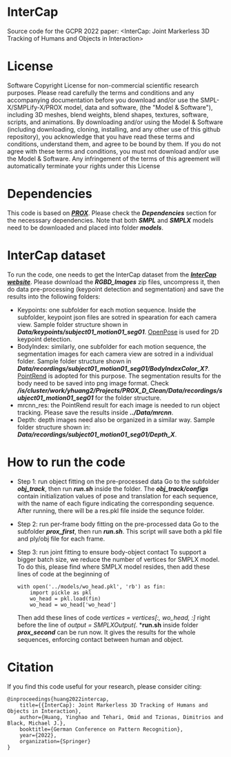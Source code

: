# InterCap
Source code for the GCPR 2022 paper: &lt;InterCap: Joint Markerless 3D Tracking of Humans and Objects in Interaction>

# License
Software Copyright License for non-commercial scientific research purposes. Please read carefully the terms and conditions and any accompanying documentation before you download and/or use the SMPL-X/SMPLify-X/PROX model, data and software, (the "Model & Software"), including 3D meshes, blend weights, blend shapes, textures, software, scripts, and animations. By downloading and/or using the Model & Software (including downloading, cloning, installing, and any other use of this github repository), you acknowledge that you have read these terms and conditions, understand them, and agree to be bound by them. If you do not agree with these terms and conditions, you must not download and/or use the Model & Software. Any infringement of the terms of this agreement will automatically terminate your rights under this License

# Dependencies 
This code is based on [***PROX***](https://github.com/mohamedhassanmus/prox). Please check the ***Dependencies*** section for the necesssary dependencies.
Note that both ***SMPL*** and ***SMPLX*** models need to be downloaded and placed into folder ***models***.

# InterCap dataset
To run the code, one needs to get the InterCap dataset from the [***InterCap website***](https://intercap.is.tue.mpg.de/index.html). Please download the ***RGBD_Images*** zip files, uncompress it, then do data pre-processing (keypoint detection and segmentation) and save the results into the following folders:
- Keypoints: one subfolder for each motion sequence. Inside the subfolder, keypoint json files are sotred in spearation for each camera view. Sample folder structure shown in ***Data/keypoints/subject01_motion01_seg01***. [OpenPose](https://github.com/CMU-Perceptual-Computing-Lab/openpose) is used for 2D keypoint detection.
- BodyIndex: similarly, one subfolder for each motion sequence, the segmentation images for each camera view are sotred in a individual folder. Sample folder structure shown in ***Data/recordings/subject01_motion01_seg01/BodyIndexColor_X?***. [PointRend](https://github.com/facebookresearch/detectron2/tree/main/projects/PointRend) is adopted for this purpose. The segmentation results for the body need to be saved into png image format. Check ***/is/cluster/work/yhuang2/Projects/PROX_D_Clean/Data/recordings/subject01_motion01_seg01*** for the folder structure.
- mrcnn_res: the PointRend result for each image is needed to run object tracking. Please save the results inside ***../Data/mrcnn***.
- Depth: depth images need also be organized in a similar way. Sample folder structure shown in: ***Data/recordings/subject01_motion01_seg01/Depth_X***.

# How to run the code    
- Step 1: run object fitting on the pre-processed data
  Go to the subfolder ***obj_track***, then run ***run.sh*** inside the folder. The ***obj_track/configs*** contain initialization values of pose and translation for each sequence, with the name of each figure indicating the corresponding sequence. After running, there will be a res.pkl file inside the sequnce folder.

- Step 2: run per-frame body fitting on the pre-processed data
  Go to the subfolder ***prox_first***, then run ***run.sh***. This script will save both a pkl file and ply/obj file for each frame.

- Step 3: run joint fitting to ensure body-object contact
  To support a bigger batch size, we reduce the number of vertices for SMPLX model. To do this, please find where SMPLX model resides, then add these lines of code at the beginning of 
  ```
  with open('../models/wo_head.pkl', 'rb') as fin:
      import pickle as pkl
      wo_head = pkl.load(fin)
      wo_head = wo_head['wo_head']
  ```
  Then add these lines of code _vertices = vertices[:, wo_head, :]_ right before the line of _output = SMPLXOutput(_.
  ***run.sh** inside folder ***prox_second*** can be run now. It gives the results for the whole sequences, enforcing contact between human and object.

# Citation
If you find this code useful for your research, please consider citing:
```
@inproceedings{huang2022intercap,
    title={{InterCap}: Joint Markerless 3D Tracking of Humans and Objects in Interaction},
    author={Huang, Yinghao and Tehari, Omid and Tzionas, Dimitrios and Black, Michael J.},
    booktitle={German Conference on Pattern Recognition},
    year={2022},
    organization={Springer}
}
```

